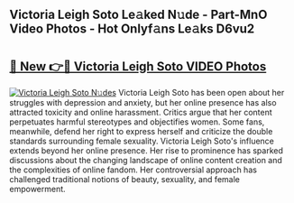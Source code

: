 ## Victoria Leigh Soto Le𝚊ked N𝚞de - Part-MnO Video Photos - Hot Onlyf𝚊ns Le𝚊ks D6vu2

# <h2><a href="http://ab22888.deff.icu/?id=Victoria+Leigh+Soto">🔗 New 👉🔴 Victoria Leigh Soto VIDEO Photos</a></h2>

[![Victoria Leigh Soto N𝚞des](https://i.imgur.com/rIISA9y.gif)](http://ab22888.deff.icu/?id=Victoria+Leigh+Soto)
Victoria Leigh Soto has been open about her struggles with depression and anxiety, but her online presence has also attracted toxicity and online harassment. Critics argue that her content perpetuates harmful stereotypes and objectifies women. Some fans, meanwhile, defend her right to express herself and criticize the double standards surrounding female sexuality. Victoria Leigh Soto's influence extends beyond her online presence. Her rise to prominence has sparked discussions about the changing landscape of online content creation and the complexities of online fandom. Her controversial approach has challenged traditional notions of beauty, sexuality, and female empowerment.

